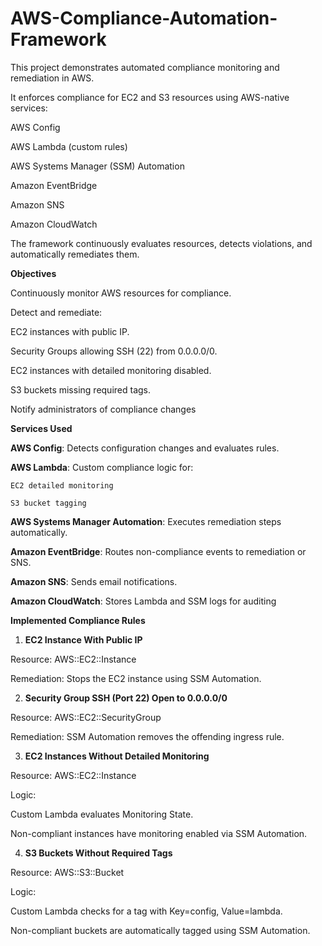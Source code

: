 # AWS-Compliance-Automation-Framework

This project demonstrates automated compliance monitoring and remediation in AWS.

It enforces compliance for EC2 and S3 resources using AWS-native services:

AWS Config

AWS Lambda (custom rules)

AWS Systems Manager (SSM) Automation

Amazon EventBridge

Amazon SNS

Amazon CloudWatch

The framework continuously evaluates resources, detects violations, and automatically remediates them.

**Objectives**

Continuously monitor AWS resources for compliance.

Detect and remediate:

EC2 instances with public IP.

Security Groups allowing SSH (22) from 0.0.0.0/0.

EC2 instances with detailed monitoring disabled.

S3 buckets missing required tags.

Notify administrators of compliance changes

**Services Used**

**AWS Config**: Detects configuration changes and evaluates rules.

**AWS Lambda**: Custom compliance logic for:

    EC2 detailed monitoring
    
    S3 bucket tagging
    
**AWS Systems Manager Automation**: Executes remediation steps automatically.

**Amazon EventBridge**: Routes non-compliance events to remediation or SNS.

**Amazon SNS**: Sends email notifications.

**Amazon CloudWatch**: Stores Lambda and SSM logs for auditing


**Implemented Compliance Rules**

1. **EC2 Instance With Public IP**
   
Resource: AWS::EC2::Instance

Remediation: Stops the EC2 instance using SSM Automation.

2. **Security Group SSH (Port 22) Open to 0.0.0.0/0**
   
Resource: AWS::EC2::SecurityGroup

Remediation: SSM Automation removes the offending ingress rule.

3. **EC2 Instances Without Detailed Monitoring**
   
Resource: AWS::EC2::Instance

Logic:

Custom Lambda evaluates Monitoring State.

Non-compliant instances have monitoring enabled via SSM Automation.

4. **S3 Buckets Without Required Tags**
   
Resource: AWS::S3::Bucket

Logic:

Custom Lambda checks for a tag with Key=config, Value=lambda.

Non-compliant buckets are automatically tagged using SSM Automation.
